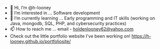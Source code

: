 - 👋 Hi, I’m @h-looney
- 👀 I’m interested in ... Software development
- 🌱 I’m currently learning ... Early programming and IT skills (working on Java, mongodb, SQL, PHP, and cybersecurity practices)
- 📫 How to reach me ... email - holdenlooney62@yahoo.com
- Check out the little portfolio website I've been working on! https://h-looney.github.io/portfoliosite/
